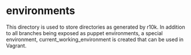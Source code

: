 # environments

This directory is used to store directories as generated by r10k. In
addition to all branches being exposed as puppet environments, a special
environment, current_working_environment is created that can be used
in Vagrant.
